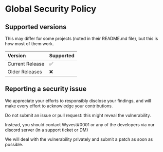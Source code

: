 # Global Security Policy

## Supported versions
This may differ for some projects (noted in their README.md file), but this is how most of them work.

| Version         | Supported          |
|:--------------- |:------------------ |
| Current Release | :white_check_mark: |
| Older Releases  | :x:                |

## Reporting a security issue

We appreciate your efforts to responsibly disclose your findings, and will make every effort to acknowledge your contributions.

Do not submit an issue or pull request: this might reveal the vulnerability.

Instead, you should contact Wyvest#0001 or any of the developers via our discord server (in a support ticket or DM)

We will deal with the vulnerability privately and submit a patch as soon as possible.
